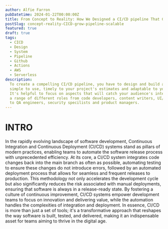 ```yaml
---
author: Alfie Farron
pubDatetime: 2024-01-22T00:00:00Z
title: From Concept to Reality: How We Designed a CI/CD pipeline That Grows with Us
postSlug: concept-reality-CICD-grow-pipeline-scalable
featured: true
draft: true
tags:
  - CICD
  - Design
  - System
  - Pipeline
  - Github
  - Actions
  - AWS
  - Serverless
description:
  To create a compelling CI/CD pipeline, you have to design and build a solution that's 
  simple to use, timely to your project's estimates and adaptable to your new requirements. 
  It's helpful to focus on aspects that will catch your audience's interest who are working in 
  a range of different roles from code developers, content writers, UI/UX designers, ops
  to QA engineers, security specilists and product managers.
---
```


# INTRO

In the rapidly evolving landscape of software development, Continuous Integration and Continuous Deployment (CI/CD) systems 
stand as pillars of modern practices, enabling teams to automate the software release process with unprecedented efficiency. 
At its core, a CI/CD system integrates code changes back into the main branch as often as possible, automating testing to 
ensure these changes do not introduce errors, followed by an automated deployment process that allows for seamless and 
frequent releases to production. This methodology not only accelerates the development cycle but also significantly reduces
the risk associated with manual deployments, ensuring that software is always in a release-ready state. By fostering 
a culture of continuous improvement, CI/CD systems empower development teams to focus on innovation and delivering value, 
while the automation handles the complexities of integration and deployment. In essence, CI/CD is more than just a set of 
tools; it's a transformative approach that reshapes the way software is built, tested, and delivered, making it an 
indispensable asset for teams aiming to thrive in the digital age.
